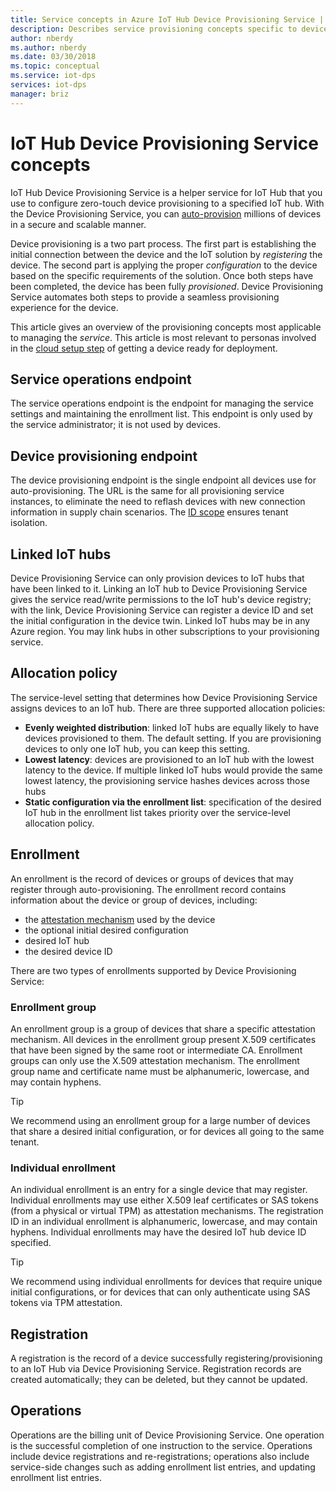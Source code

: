 ```yaml
---
title: Service concepts in Azure IoT Hub Device Provisioning Service | Microsoft Docs
description: Describes service provisioning concepts specific to devices with DPS and IoT Hub
author: nberdy
ms.author: nberdy
ms.date: 03/30/2018
ms.topic: conceptual
ms.service: iot-dps
services: iot-dps
manager: briz
---
```


# IoT Hub Device Provisioning Service concepts

IoT Hub Device Provisioning Service is a helper service for IoT Hub that you use to configure zero-touch device provisioning to a specified IoT hub. With the Device Provisioning Service, you can [auto-provision](concepts-auto-provisioning.md) millions of devices in a secure and scalable manner.

Device provisioning is a two part process. The first part is establishing the initial connection between the device and the IoT solution by *registering* the device. The second part is applying the proper *configuration* to the device based on the specific requirements of the solution. Once both steps have been completed, the device has been fully *provisioned*. Device Provisioning Service automates both steps to provide a seamless provisioning experience for the device.

This article gives an overview of the provisioning concepts most applicable to managing the *service*. This article is most relevant to personas involved in the [cloud setup step](about-iot-dps.md#cloud-setup-step) of getting a device ready for deployment.

## Service operations endpoint

The service operations endpoint is the endpoint for managing the service settings and maintaining the enrollment list. This endpoint is only used by the service administrator; it is not used by devices.

## Device provisioning endpoint

The device provisioning endpoint is the single endpoint all devices use for auto-provisioning. The URL is the same for all provisioning service instances, to eliminate the need to reflash devices with new connection information in supply chain scenarios. The [ID scope](#id-scope) ensures tenant isolation.

## Linked IoT hubs

Device Provisioning Service can only provision devices to IoT hubs that have been linked to it. Linking an IoT hub to Device Provisioning Service gives the service read/write permissions to the IoT hub's device registry; with the link, Device Provisioning Service can register a device ID and set the initial configuration in the device twin. Linked IoT hubs may be in any Azure region. You may link hubs in other subscriptions to your provisioning service.

## Allocation policy

The service-level setting that determines how Device Provisioning Service assigns devices to an IoT hub. There are three supported allocation policies:
* **Evenly weighted distribution**: linked IoT hubs are equally likely to have devices provisioned to them. The default setting. If you are provisioning devices to only one IoT hub, you can keep this setting.
* **Lowest latency**: devices are provisioned to an IoT hub with the lowest latency to the device. If multiple linked IoT hubs would provide the same lowest latency, the provisioning service hashes devices across those hubs
* **Static configuration via the enrollment list**: specification of the desired IoT hub in the enrollment list takes priority over the service-level allocation policy.

## Enrollment

An enrollment is the record of devices or groups of devices that may register through auto-provisioning. The enrollment record contains  information about the device or group of devices, including:
- the [attestation mechanism](concepts-security.md#attestation-mechanism) used by the device
- the optional initial desired configuration
- desired IoT hub
- the desired device ID

There are two types of enrollments supported by Device Provisioning Service:

### Enrollment group

An enrollment group is a group of devices that share a specific attestation mechanism. All devices in the enrollment group present X.509 certificates that have been signed by the same root or intermediate CA. Enrollment groups can only use the X.509 attestation mechanism. The enrollment group name and certificate name must be alphanumeric, lowercase, and may contain hyphens.

> [!TIP]
> We recommend using an enrollment group for a large number of devices that share a desired initial configuration, or for devices all going to the same tenant.

### Individual enrollment

An individual enrollment is an entry for a single device that may register. Individual enrollments may use either X.509 leaf certificates or SAS tokens (from a physical or virtual TPM) as attestation mechanisms. The registration ID in an individual enrollment is alphanumeric, lowercase, and may contain hyphens. Individual enrollments may have the desired IoT hub device ID specified.

> [!TIP]
> We recommend using individual enrollments for devices that require unique initial configurations, or for devices that can only authenticate using SAS tokens via TPM attestation.

## Registration

A registration is the record of a device successfully registering/provisioning to an IoT Hub via Device Provisioning Service. Registration records are created automatically; they can be deleted, but they cannot be updated.

## Operations

Operations are the billing unit of Device Provisioning Service. One operation is the successful completion of one instruction to the service. Operations include device registrations and re-registrations; operations also include service-side changes such as adding enrollment list entries, and updating enrollment list entries.
